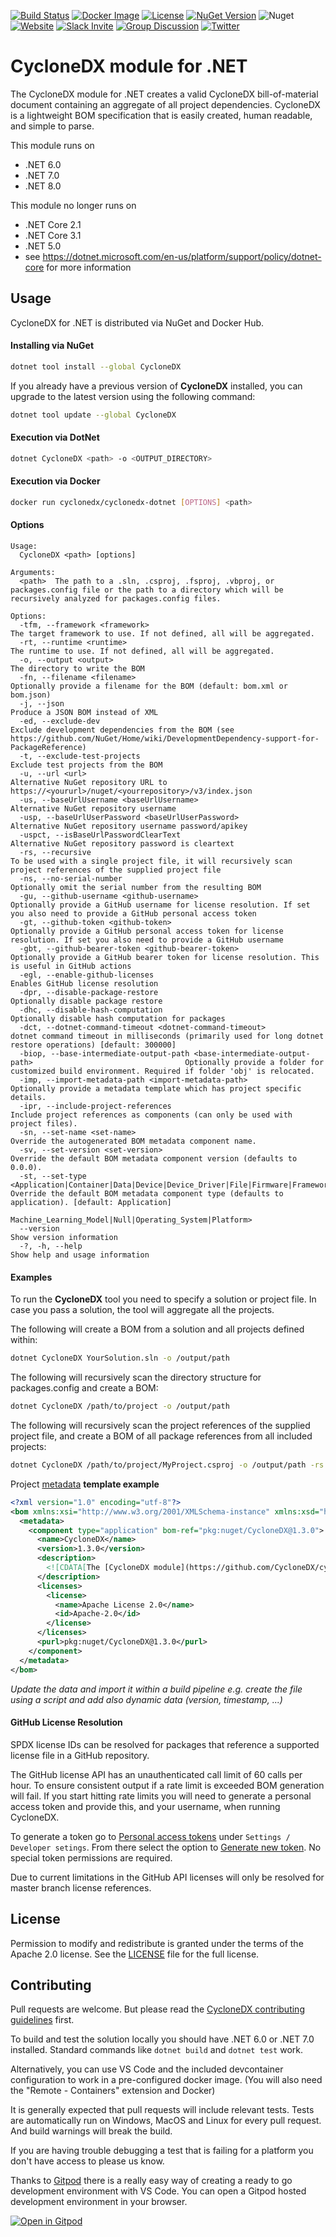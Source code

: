[![Build Status](https://github.com/CycloneDX/cyclonedx-dotnet/workflows/.NET%20Core%20CI/badge.svg)](https://github.com/CycloneDX/cyclonedx-dotnet/actions?workflow=.NET+Core+CI)
[![Docker Image](https://img.shields.io/badge/docker-image-brightgreen?style=flat&logo=docker)](https://hub.docker.com/r/cyclonedx/cyclonedx-dotnet)
[![License](https://img.shields.io/badge/license-Apache%202.0-brightgreen.svg)][License]
[![NuGet Version](https://img.shields.io/nuget/v/CycloneDX.svg)](https://www.nuget.org/packages/CycloneDX/)
![Nuget](https://img.shields.io/nuget/dt/CycloneDX.svg)
[![Website](https://img.shields.io/badge/https://-cyclonedx.org-blue.svg)](https://cyclonedx.org/)
[![Slack Invite](https://img.shields.io/badge/Slack-Join-blue?logo=slack&labelColor=393939)](https://cyclonedx.org/slack/invite)
[![Group Discussion](https://img.shields.io/badge/discussion-groups.io-blue.svg)](https://groups.io/g/CycloneDX)
[![Twitter](https://img.shields.io/twitter/url/http/shields.io.svg?style=social&label=Follow)](https://twitter.com/CycloneDX_Spec)

# CycloneDX module for .NET

The CycloneDX module for .NET creates a valid CycloneDX bill-of-material document containing an aggregate of all project dependencies. CycloneDX is a lightweight BOM specification that is easily created, human readable, and simple to parse.

This module runs on 
*   .NET 6.0
*   .NET 7.0
*   .NET 8.0

This module no longer runs on

*   .NET Core 2.1
*   .NET Core 3.1
*   .NET 5.0 
*   see https://dotnet.microsoft.com/en-us/platform/support/policy/dotnet-core for more information

## Usage

CycloneDX for .NET is distributed via NuGet and Docker Hub. 

#### Installing via NuGet

```bash
dotnet tool install --global CycloneDX
```

If you already have a previous version of **CycloneDX** installed, you can upgrade to the latest version using the following command:

```bash
dotnet tool update --global CycloneDX
```

#### Execution via DotNet

```bash
dotnet CycloneDX <path> -o <OUTPUT_DIRECTORY>
```

#### Execution via Docker

```bash
docker run cyclonedx/cyclonedx-dotnet [OPTIONS] <path>
```

#### Options

```text
Usage:
  CycloneDX <path> [options]

Arguments:
  <path>  The path to a .sln, .csproj, .fsproj, .vbproj, or packages.config file or the path to a directory which will be recursively analyzed for packages.config files.

Options:
  -tfm, --framework <framework>                                                                           The target framework to use. If not defined, all will be aggregated.
  -rt, --runtime <runtime>                                                                                The runtime to use. If not defined, all will be aggregated.
  -o, --output <output>                                                                                   The directory to write the BOM
  -fn, --filename <filename>                                                                              Optionally provide a filename for the BOM (default: bom.xml or bom.json)
  -j, --json                                                                                              Produce a JSON BOM instead of XML
  -ed, --exclude-dev                                                                                      Exclude development dependencies from the BOM (see https://github.com/NuGet/Home/wiki/DevelopmentDependency-support-for-PackageReference)
  -t, --exclude-test-projects                                                                             Exclude test projects from the BOM
  -u, --url <url>                                                                                         Alternative NuGet repository URL to https://<yoururl>/nuget/<yourrepository>/v3/index.json
  -us, --baseUrlUsername <baseUrlUsername>                                                                Alternative NuGet repository username
  -usp, --baseUrlUserPassword <baseUrlUserPassword>                                                       Alternative NuGet repository username password/apikey
  -uspct, --isBaseUrlPasswordClearText                                                                    Alternative NuGet repository password is cleartext
  -rs, --recursive                                                                                        To be used with a single project file, it will recursively scan project references of the supplied project file
  -ns, --no-serial-number                                                                                 Optionally omit the serial number from the resulting BOM
  -gu, --github-username <github-username>                                                                Optionally provide a GitHub username for license resolution. If set you also need to provide a GitHub personal access token
  -gt, --github-token <github-token>                                                                      Optionally provide a GitHub personal access token for license resolution. If set you also need to provide a GitHub username
  -gbt, --github-bearer-token <github-bearer-token>                                                       Optionally provide a GitHub bearer token for license resolution. This is useful in GitHub actions
  -egl, --enable-github-licenses                                                                          Enables GitHub license resolution
  -dpr, --disable-package-restore                                                                         Optionally disable package restore
  -dhc, --disable-hash-computation                                                                        Optionally disable hash computation for packages
  -dct, --dotnet-command-timeout <dotnet-command-timeout>                                                 dotnet command timeout in milliseconds (primarily used for long dotnet restore operations) [default: 300000]
  -biop, --base-intermediate-output-path <base-intermediate-output-path>                                  Optionally provide a folder for customized build environment. Required if folder 'obj' is relocated.
  -imp, --import-metadata-path <import-metadata-path>                                                     Optionally provide a metadata template which has project specific details.
  -ipr, --include-project-references                                                                      Include project references as components (can only be used with project files).
  -sn, --set-name <set-name>                                                                              Override the autogenerated BOM metadata component name.
  -sv, --set-version <set-version>                                                                        Override the default BOM metadata component version (defaults to 0.0.0).
  -st, --set-type   <Application|Container|Data|Device|Device_Driver|File|Firmware|Framework|Library|     Override the default BOM metadata component type (defaults to application). [default: Application]
                     Machine_Learning_Model|Null|Operating_System|Platform>                                                                                           
  --version                                                                                               Show version information
  -?, -h, --help                                                                                          Show help and usage information
```

#### Examples
To run the **CycloneDX** tool you need to specify a solution or project file. In case you pass a solution, the tool will aggregate all the projects.

The following will create a BOM from a solution and all projects defined within:
```bash
dotnet CycloneDX YourSolution.sln -o /output/path
```

The following will recursively scan the directory structure for packages.config and create a BOM:
```bash
dotnet CycloneDX /path/to/project -o /output/path
```

The following will recursively scan the project references of the supplied project file, and create a BOM of all package references from all included projects:
```bash
dotnet CycloneDX /path/to/project/MyProject.csproj -o /output/path -rs
```

Project [metadata](https://cyclonedx.org/docs/1.2/#type_metadata) **template example**

```xml
<?xml version="1.0" encoding="utf-8"?>
<bom xmlns:xsi="http://www.w3.org/2001/XMLSchema-instance" xmlns:xsd="http://www.w3.org/2001/XMLSchema" serialNumber="urn:uuid:087d0712-f591-4995-ba76-03f1c5c48884" version="1" xmlns="http://cyclonedx.org/schema/bom/1.2">
  <metadata>
    <component type="application" bom-ref="pkg:nuget/CycloneDX@1.3.0">
      <name>CycloneDX</name>
      <version>1.3.0</version>
      <description>
        <![CDATA[The [CycloneDX module](https://github.com/CycloneDX/cyclonedx-dotnet) for .NET creates a valid CycloneDX bill-of-material document containing an aggregate of all project dependencies. CycloneDX is a lightweight BOM specification that is easily created, human readable, and simple to parse.]]>
      </description>
      <licenses>
        <license>
          <name>Apache License 2.0</name>
          <id>Apache-2.0</id>
        </license>
      </licenses>
      <purl>pkg:nuget/CycloneDX@1.3.0</purl>
    </component>
  </metadata>
</bom>
``` 

_Update the data and import it within a build pipeline e.g. create the file using a script and add also dynamic data (version, timestamp, ...)_ 

#### GitHub License Resolution

SPDX license IDs can be resolved for packages that reference a supported license
file in a GitHub repository.

The GitHub license API has an unauthenticated call limit of 60 calls per hour.
To ensure consistent output if a rate limit is exceeded BOM generation will
fail. If you start hitting rate limits you will need to generate a personal
access token and provide this, and your username, when running CycloneDX.

To generate a token go to
[Personal access tokens](https://github.com/settings/tokens) under
`Settings / Developer setings`. From there select the option to
[Generate new token](https://github.com/settings/tokens/new). No special token
permissions are required.

Due to current limitations in the GitHub API licenses will only be resolved for
master branch license references.

## License

Permission to modify and redistribute is granted under the terms of the Apache 2.0 license. See the [LICENSE] file for the full license.

[License]: https://github.com/CycloneDX/cyclonedx-dotnet/blob/master/LICENSE

## Contributing

Pull requests are welcome. But please read the
[CycloneDX contributing guidelines](https://github.com/CycloneDX/.github/blob/master/CONTRIBUTING.md) first.

To build and test the solution locally you should have .NET 6.0 or .NET 7.0
installed. Standard commands like `dotnet build` and `dotnet test` work.

Alternatively, you can use VS Code and the included devcontainer configuration
to work in a pre-configured docker image. (You will also need the "Remote - Containers"
extension and Docker)

It is generally expected that pull requests will include relevant tests.
Tests are automatically run on Windows, MacOS and Linux for every pull request.
And build warnings will break the build.

If you are having trouble debugging a test that is failing for a platform you
don't have access to please us know.

Thanks to [Gitpod](https://gitpod.io/) there is a really easy way of creating
a ready to go development environment with VS Code. You can open a Gitpod
hosted development environment in your browser.

[![Open in Gitpod](https://gitpod.io/button/open-in-gitpod.svg)](https://gitpod.io/#https://github.com/CycloneDX/cyclonedx-dotnet)
